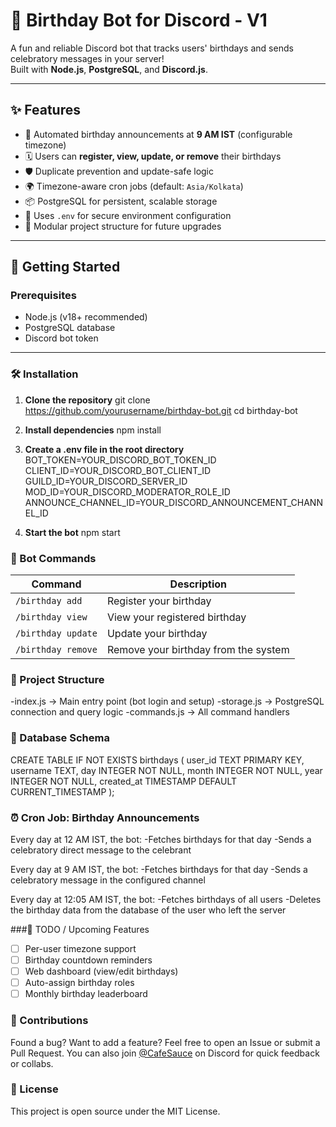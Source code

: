 # 🎂 Birthday Bot for Discord - V1

A fun and reliable Discord bot that tracks users' birthdays and sends celebratory messages in your server!  
Built with **Node.js**, **PostgreSQL**, and **Discord.js**.

---

## ✨ Features

- 🎉 Automated birthday announcements at **9 AM IST** (configurable timezone)
- 🗓️ Users can **register, view, update, or remove** their birthdays
- 🛡️ Duplicate prevention and update-safe logic
- 🌍 Timezone-aware cron jobs (default: `Asia/Kolkata`)
- 📦 PostgreSQL for persistent, scalable storage
- 🔐 Uses `.env` for secure environment configuration
- 🧩 Modular project structure for future upgrades

---

## 🚀 Getting Started

### Prerequisites

- Node.js (v18+ recommended)
- PostgreSQL database
- Discord bot token

---

### 🛠 Installation

1. **Clone the repository**
git clone https://github.com/yourusername/birthday-bot.git
cd birthday-bot

2. **Install dependencies**
npm install

3. **Create a .env file in the root directory**
BOT_TOKEN=YOUR_DISCORD_BOT_TOKEN_ID
CLIENT_ID=YOUR_DISCORD_BOT_CLIENT_ID
GUILD_ID=YOUR_DISCORD_SERVER_ID
MOD_ID=YOUR_DISCORD_MODERATOR_ROLE_ID
ANNOUNCE_CHANNEL_ID=YOUR_DISCORD_ANNOUNCEMENT_CHANNEL_ID

4. **Start the bot**
npm start


### 💬 Bot Commands
| Command            | Description                          |
| ------------------ | ------------------------------------ |
| `/birthday add`    | Register your birthday               |
| `/birthday view`   | View your registered birthday        |
| `/birthday update` | Update your birthday                 |
| `/birthday remove` | Remove your birthday from the system |

### 🧠 Project Structure
-index.js → Main entry point (bot login and setup)
-storage.js → PostgreSQL connection and query logic
-commands.js → All command handlers

### 🧪 Database Schema
CREATE TABLE IF NOT EXISTS birthdays (
  user_id    TEXT PRIMARY KEY,
  username   TEXT,
  day        INTEGER NOT NULL,
  month      INTEGER NOT NULL,
  year       INTEGER NOT NULL,
  created_at TIMESTAMP DEFAULT CURRENT_TIMESTAMP
);

### ⏰ Cron Job: Birthday Announcements
Every day at 12 AM IST, the bot:
-Fetches birthdays for that day
-Sends a celebratory direct message to the celebrant

Every day at 9 AM IST, the bot:
-Fetches birthdays for that day
-Sends a celebratory message in the configured channel

Every day at 12:05 AM IST, the bot:
-Fetches birthdays of all users
-Deletes the birthday data from the database of the user who left the server

###🧩 TODO / Upcoming Features
-[ ] Per-user timezone support
-[ ] Birthday countdown reminders
-[ ] Web dashboard (view/edit birthdays)
-[ ] Auto-assign birthday roles
-[ ] Monthly birthday leaderboard

### 🙌 Contributions
Found a bug? Want to add a feature?
Feel free to open an Issue or submit a Pull Request.
You can also join [@CafeSauce](https://discord.gg/XkX8DGbN5d) on Discord for quick feedback or collabs.

### 📄 License
This project is open source under the MIT License.
